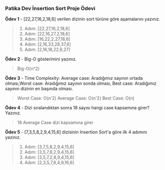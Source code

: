 ### **Patika Dev İnsertion Sort Proje Ödevi**


**Ödev 1** - [22,27,16,2,18,6] verilen dizinin sort türüne göre aşamalarını yazınız.

>1. Adım: [22,27,16,2,18,6]
>2. Adım: [22,16,27,2,18,6]
>3. Adım: [16,22,2,27,18,6]
>4. Adım: [2,16,33,28,37,6]
>5. Adım: [2,16,18,22,6,27]

**Ödev 2** - Big-O gösterimini yazınız.

>Big-O(n^2)

**Ödev 3** - Time Complexity: Average case: Aradığımız sayının ortada olması,Worst case: Aradığımız sayının sonda olması, Best case: Aradığımız sayının dizinin en başında olması.

>Worst Case:   O(n'2)
>Average Case: O(n'2)
>Best Case:    O(n)

**Ödev 4** - Dizi sıralandıktan sonra 18 sayısı hangi case kapsamına girer? Yazınız.

>18 Average Case dizi kapsamına girer

**Ödev 5** - [7,3,5,8,2,9,4,15,6] dizisinin Insertion Sort'a göre ilk 4 adımını yazınız.


>1. Adım: [3,7,5,8,2,9,4,15,6]
>2. Adım: [3,5,7,8,2,9,4,15,6]
>3. Adım: [3,5,7,2,8,9,4,15,6]
>4. Adım: [2,3,5,7,8,4,9,16,6]
